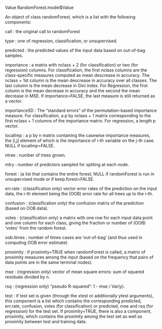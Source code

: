 Value    RandomForest.model$Value

An object of class randomForest, which is a list with the following components:

call	:
the original call to randomForest

type	:
one of regression, classification, or unsupervised.

predicted	:
the predicted values of the input data based on out-of-bag samples.

importance	:
a matrix with nclass + 2 (for classification) or two (for regression) columns. For classification, the first nclass columns are the class-specific measures computed as mean descrease in accuracy. The nclass + 1st column is the mean descrease in accuracy over all classes. The last column is the mean decrease in Gini index. For Regression, the first column is the mean decrease in accuracy and the second the mean decrease in MSE. If importance=FALSE, the last measure is still returned as a vector.

importanceSD	:
The “standard errors” of the permutation-based importance measure. For classification, a p by nclass + 1 matrix corresponding to the first nclass + 1 columns of the importance matrix. For regression, a length p vector.

localImp	:
a p by n matrix containing the casewise importance measures, the [i,j] element of which is the importance of i-th variable on the j-th case. NULL if localImp=FALSE.

ntree	:
number of trees grown.

mtry	:
number of predictors sampled for spliting at each node.

forest	:
(a list that contains the entire forest; NULL if randomForest is run in unsupervised mode or if keep.forest=FALSE.

err.rate	:
(classification only) vector error rates of the prediction on the input data, the i-th element being the (OOB) error rate for all trees up to the i-th.

confusion	:
(classification only) the confusion matrix of the prediction (based on OOB data).

votes	:
(classification only) a matrix with one row for each input data point and one column for each class, giving the fraction or number of (OOB) ‘votes’ from the random forest.

oob.times	:
number of times cases are ‘out-of-bag’ (and thus used in computing OOB error estimate)

proximity	:
if proximity=TRUE when randomForest is called, a matrix of proximity measures among the input (based on the frequency that pairs of data points are in the same terminal nodes).

mse	:
(regression only) vector of mean square errors: sum of squared residuals divided by n.

rsq	:
(regression only) “pseudo R-squared”: 1 - mse / Var(y).

test	:
if test set is given (through the xtest or additionally ytest arguments), this component is a list which contains the corresponding predicted, err.rate, confusion, votes (for classification) or predicted, mse and rsq (for regression) for the test set. If proximity=TRUE, there is also a component, proximity, which contains the proximity among the test set as well as proximity between test and training data.

